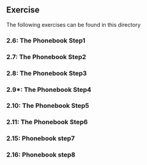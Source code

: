 ## Exercise

The following exercises can be found in this directory

### 2.6: The Phonebook Step1

### 2.7: The Phonebook Step2

### 2.8: The Phonebook Step3

### 2.9*: The Phonebook Step4

### 2.10: The Phonebook Step5

### 2.11: The Phonebook Step6

### 2.15: Phonebook step7

### 2.16: Phonebook step8